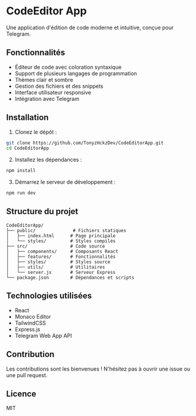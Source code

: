 # CodeEditor App

Une application d'édition de code moderne et intuitive, conçue pour Telegram.

## Fonctionnalités

- Éditeur de code avec coloration syntaxique
- Support de plusieurs langages de programmation
- Thèmes clair et sombre
- Gestion des fichiers et des snippets
- Interface utilisateur responsive
- Intégration avec Telegram

## Installation

1. Clonez le dépôt :

```bash
git clone https://github.com/TonyzHckzDev/CodeEditorApp.git
cd CodeEditorApp
```

2. Installez les dépendances :

```bash
npm install
```

3. Démarrez le serveur de développement :

```bash
npm run dev
```

## Structure du projet

```
CodeEditorApp/
├── public/              # Fichiers statiques
│   ├── index.html      # Page principale
│   └── styles/         # Styles compilés
├── src/                # Code source
│   ├── components/     # Composants React
│   ├── features/       # Fonctionnalités
│   ├── styles/         # Styles source
│   ├── utils/          # Utilitaires
│   └── server.js       # Serveur Express
└── package.json        # Dépendances et scripts
```

## Technologies utilisées

- React
- Monaco Editor
- TailwindCSS
- Express.js
- Telegram Web App API

## Contribution

Les contributions sont les bienvenues ! N'hésitez pas à ouvrir une issue ou une pull request.

## Licence

MIT
